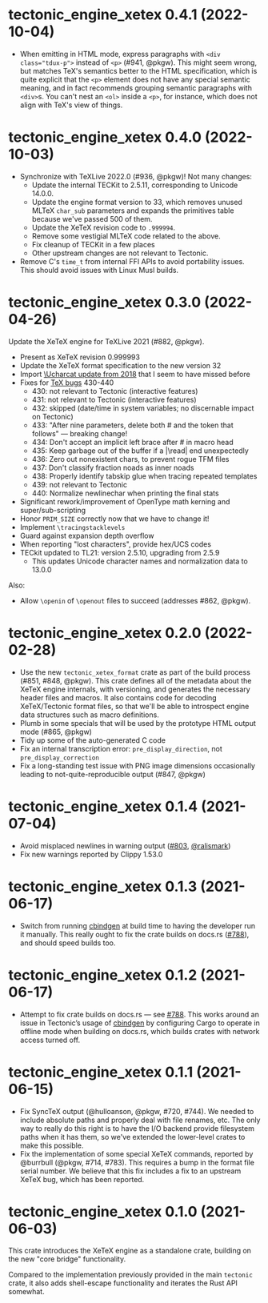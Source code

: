 # tectonic_engine_xetex 0.4.1 (2022-10-04)

- When emitting in HTML mode, express paragraphs with `<div class="tdux-p">`
  instead of `<p>` (#941, @pkgw). This might seem wrong, but matches TeX's
  semantics better to the HTML specification, which is quite explicit that the
  `<p>` element does not have any special semantic meaning, and in fact
  recommends grouping semantic paragraphs with `<div>`s. You can't nest an
  `<ol>` inside a `<p>`, for instance, which does not align with TeX's view of
  things.


# tectonic_engine_xetex 0.4.0 (2022-10-03)

- Synchronize with TeXLive 2022.0 (#936, @pkgw)! Not many changes:
  - Update the internal TECKit to 2.5.11, corresponding to
    Unicode 14.0.0.
  - Update the engine format version to 33, which removes unused
    MLTeX `char_sub` parameters and expands the primitives table
    because we've passed 500 of them.
  - Update the XeTeX revision code to `.999994`.
  - Remove some vestigial MLTeX code related to the above.
  - Fix cleanup of TECKit in a few places
  - Other upstream changes are not relevant to Tectonic.
- Remove C's `time_t` from internal FFI APIs to avoid portability issues. This
  should avoid issues with Linux Musl builds.


# tectonic_engine_xetex 0.3.0 (2022-04-26)

Update the XeTeX engine for TeXLive 2021 (#882, @pkgw).

- Present as XeTeX revision 0.999993
- Update the XeTeX format specification to the new version 32
- Import [\Ucharcat update from 2018][ucc] that I seem to have missed before
- Fixes for [TeX bugs][tex82] 430-440
  - 430: not relevant to Tectonic (interactive features)
  - 431: not relevant to Tectonic (interactive features)
  - 432: skipped (date/time in system variables; no discernable impact on Tectonic)
  - 433: "After nine parameters, delete both # and the token that follows" — breaking change!
  - 434: Don't accept an implicit left brace after # in macro head
  - 435: Keep garbage out of the buffer if a |\read| end unexpectedly
  - 436: Zero out nonexistent chars, to prevent rogue TFM files
  - 437: Don't classify fraction noads as inner noads
  - 438: Properly identify tabskip glue when tracing repeated templates
  - 439: not relevant to Tectonic
  - 440: Normalize newlinechar when printing the final stats
- Significant rework/improvement of OpenType math kerning and super/sub-scripting
- Honor `PRIM_SIZE` correctly now that we have to change it!
- Implement `\tracingstacklevels`
- Guard against expansion depth overflow
- When reporting "lost characters", provide hex/UCS codes
- TECkit updated to TL21: version 2.5.10, upgrading from 2.5.9
  - This updates Unicode character names and normalization data to 13.0.0

[ucc]: https://github.com/TeX-Live/xetex/commit/0b12b29abb4748a9a85cc3e195ad388eba0d674e
[tex82]: https://ctan.math.utah.edu/ctan/tex-archive/systems/knuth/dist/errata/tex82.bug

Also:

- Allow `\openin` of `\openout` files to succeed (addresses #862, @pkgw).


# tectonic_engine_xetex 0.2.0 (2022-02-28)

- Use the new `tectonic_xetex_format` crate as part of the build process (#851,
  #848, @pkgw). This crate defines all of the metadata about the XeTeX engine
  internals, with versioning, and generates the necessary header files and
  macros. It also contains code for decoding XeTeX/Tectonic format files, so
  that we'll be able to introspect engine data structures such as macro
  definitions.
- Plumb in some specials that will be used by the prototype HTML output
  mode (#865, @pkgw)
- Tidy up some of the auto-generated C code
- Fix an internal transcription error: `pre_display_direction`, not
  `pre_display_correction`
- Fix a long-standing test issue with PNG image dimensions occasionally leading
  to not-quite-reproducible output (#847, @pkgw)


# tectonic_engine_xetex 0.1.4 (2021-07-04)

- Avoid misplaced newlines in warning output ([#803], [@ralismark])
- Fix new warnings reported by Clippy 1.53.0

[#803]: https://github.com/tectonic-typesetting/tectonic/pull/803
[@ralismark]: https://github.com/ralismark


# tectonic_engine_xetex 0.1.3 (2021-06-17)

- Switch from running [cbindgen] at build time to having the developer run it
  manually. This really ought to fix the crate builds on docs.rs ([#788]), and
  should speed builds too.

[cbindgen]: https://github.com/eqrion/cbindgen
[#788]: https://github.com/tectonic-typesetting/tectonic/issues/788


# tectonic_engine_xetex 0.1.2 (2021-06-17)

- Attempt to fix crate builds on docs.rs — see [#788]. This works around an
  issue in Tectonic’s usage of [cbindgen] by configuring Cargo to operate in
  offline mode when building on docs.rs, which builds crates with network access
  turned off.

[#788]: https://github.com/tectonic-typesetting/tectonic/issues/788
[cbindgen]: https://github.com/eqrion/cbindgen


# tectonic_engine_xetex 0.1.1 (2021-06-15)

- Fix SyncTeX output (@hulloanson, @pkgw, #720, #744). We needed to include
  absolute paths and properly deal with file renames, etc. The only way to
  really do this right is to have the I/O backend provide filesystem paths when
  it has them, so we've extended the lower-level crates to make this possible.
- Fix the implementation of some special XeTeX commands, reported by @burrbull
  (@pkgw, #714, #783). This requires a bump in the format file serial number. We
  believe that this fix includes a fix to an upstream XeTeX bug, which has been
  reported.


# tectonic_engine_xetex 0.1.0 (2021-06-03)

This crate introduces the XeTeX engine as a standalone crate, building on the
new "core bridge" functionality.

Compared to the implementation previously provided in the main `tectonic` crate,
it also adds shell-escape functionality and iterates the Rust API somewhat.
